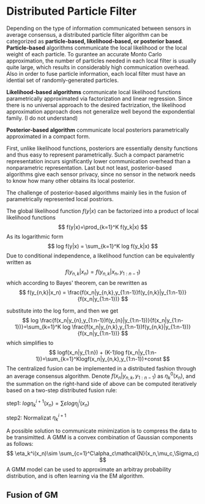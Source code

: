 # Distributed Particle Filter

Depending on the type of information communicated between sensors in average consensus, a distributed particle filter algorithm can be categorized as **particle-based, likelihood-based, or posterior based**. **Particle-based** algorithms communicate the local likelihood or the local weight of each particle.  To gurantee an accurate Monto Carlo approximation, the number of particles needed in each local filter is usually quite large, which results in considerably high communication overhead.  Also in order to fuse particle information, each local filter must have an idential set of randomly-generated particles. 

**Likelihood-based algorithms**  communicate local likelihood functions parametrically approximated via factorization and linear regression. Since there is no universal approach to the desired factrization, the likelihood approximation approach does not generalize well beyond the expondential family. (I do not understand)

**Posterior-based algorithm** communicate local posteriors parametrically approximated in a compact form.

First,  unlike likelihood functions, posteriors are essentially density functions and thus easy to represent parametrically.  Such a compact parametric representation incurs significantly lower communication overhead than a nonparametric representation. Last but not least, posterior-based algorithms give each sensor privacy, since no sensor in the network needs to know how many other obtains its local posterior.

The challenge of posterior-based algorithms mainly lies in the fusion of parametrically represented local postriors. 

The global likelihood function $f(y|x)$ can be factorized into a product  of local likelihood functions
$$
f(y|x)=\prod_{k=1}^K f(y_k|x)
$$
As its logarithmic form
$$
log f(y|x) = \sum_{k=1}^K log f(y_k|x)
$$
Due to conditional independence, a likelihood function can be equivalently written as
$$
f(y_{n,k}|x_n)=f(y_{n,k}|x_n,y_{1:n-1})
$$
which according to Bayes' theorem, can be rewritten as
$$
f(y_{n,k}|x_n) = \frac{f(x_n|y_{n,k},y_{1:n-1})f(y_{n,k}|y_{1:n-1})}{f(x_n|y_{1:n-1})}
$$


 substitute into the log form, and then we get
$$
log \frac{f(x_n|y_{n},y_{1:n-1})f(y_{n}|y_{1:n-1})}{f(x_n|y_{1:n-1})}=\sum_{k=1}^K log \frac{f(x_n|y_{n,k},y_{1:n-1})f(y_{n,k}|y_{1:n-1})}{f(x_n|y_{1:n-1})}
$$
which simplifies to
$$
logf(x_n|y_{1:n}) + (K-1)log f(x_n|y_{1:n-1})=\sum_{k=1}^Klogf(x_n|y_{n,k},y_{1:n-1})+const
$$
The centralized fusion can be implemented in a distributed fashion through an average consensus algorithm. Denote $f(x_n|y_{n,k},y_{1:n-1})$ as $\eta_k^0(x_n)$, and the summation on the right-hand side of above can be computed iteratively based on a two-step distributed fusion rule:

step1: $log\eta_k^{i+1}(x_n) = \sum \varepsilon log \eta_j^i(x_n)$

step2: Normalizat $\eta_k^{i+1}$

 

A possible solution to communicate minimization is to compress the data to be transimitted.  A GMM is a convex combination of Gaussian components as follows:
$$
\eta_k^i(x_n)\sim \sum_{c=1}^C\alpha_c\mathcal{N}(x_n,\mu_c,\Sigma_c)
$$
A GMM model can be used to approximate an arbitray probability distribution, and is often learning via the EM algorithm. 

## Fusion of GM

